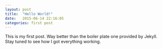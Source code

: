 ```yaml
---
layout: post
title:  "Hello World!"
date:   2015-06-14 22:16:05
categories: first post
---
```


This is my first post. Way better than the boiler plate one provided by Jekyll. Stay tuned to see how I got everything working.
